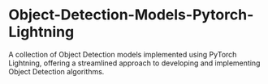 # Object-Detection-Models-Pytorch-Lightning
A collection of Object Detection models implemented using PyTorch Lightning, offering a streamlined approach to developing and implementing Object Detection algorithms.

